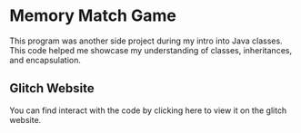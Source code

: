 # Memory Match Game

This program was another side project during my intro into Java classes. This code helped me showcase my understanding of classes, inheritances, and encapsulation.

## Glitch Website

You can find interact with the code by clicking here to view it on the glitch website.
